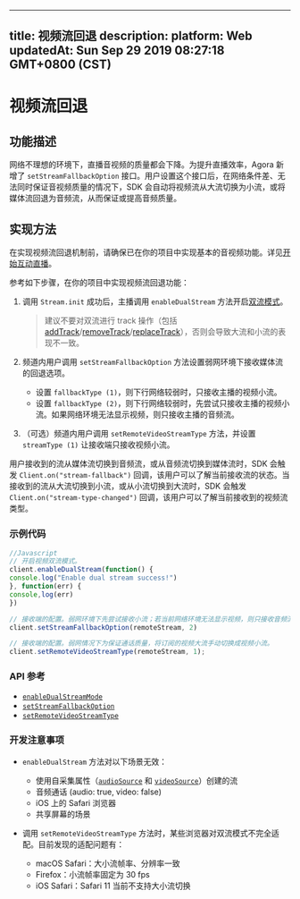 
---
title: 视频流回退
description: 
platform: Web
updatedAt: Sun Sep 29 2019 08:27:18 GMT+0800 (CST)
---
# 视频流回退
## 功能描述

网络不理想的环境下，直播音视频的质量都会下降。为提升直播效率，Agora 新增了 `setStreamFallbackOption` 接口。用户设置这个接口后，在网络条件差、无法同时保证音视频质量的情况下，SDK 会自动将视频流从大流切换为小流，或将媒体流回退为音频流，从而保证或提高音频质量。

## 实现方法

在实现视频流回退机制前，请确保已在你的项目中实现基本的音视频功能。详见[开始互动直播](../../cn/Interactive%20Broadcast/start_live_web.md)。

参考如下步骤，在你的项目中实现视频流回退功能：

1. 调用 `Stream.init` 成功后，主播调用 `enableDualStream` 方法开启[双流模式](https://docs.agora.io/cn/Agora%20Platform/terms?platform=All%20Platforms#a-name-duala双流模式)。

   > 建议不要对双流进行 track 操作（包括 [addTrack](https://docs.agora.io/cn/Interactive%20Broadcast/API%20Reference/web/interfaces/agorartc.stream.html#addtrack)/[removeTrack](https://docs.agora.io/cn/Interactive%20Broadcast/API%20Reference/web/interfaces/agorartc.stream.html#removetrack)/[replaceTrack](https://docs.agora.io/cn/Interactive%20Broadcast/API%20Reference/web/interfaces/agorartc.stream.html#replacetrack)），否则会导致大流和小流的表现不一致。

2. 频道内用户调用 `setStreamFallbackOption` 方法设置弱网环境下接收媒体流的回退选项。

   - 设置 `fallbackType (1)`，则下行网络较弱时，只接收主播的视频小流。
   - 设置 `fallbackType (2)`，则下行网络较弱时，先尝试只接收主播的视频小流。如果网络环境无法显示视频，则只接收主播的音频流。

3. （可选）频道内用户调用 `setRemoteVideoStreamType` 方法，并设置 `streamType (1)` 让接收端只接收视频小流。

用户接收到的流从媒体流切换到音频流，或从音频流切换到媒体流时，SDK 会触发 `Client.on("stream-fallback")` 回调，该用户可以了解当前接收流的状态。当接收到的流从大流切换到小流，或从小流切换到大流时，SDK 会触发 `Client.on("stream-type-changed")` 回调，该用户可以了解当前接收到的视频流类型。

### 示例代码

```javascript
//Javascript
// 开启视频双流模式。
client.enableDualStream(function() {
console.log("Enable dual stream success!")
}, function(err) {
console,log(err)
})

// 接收端的配置。弱网环境下先尝试接收小流；若当前网络环境无法显示视频，则只接收音频流。
client.setStreamFallbackOption(remoteStream, 2)

// 接收端的配置。弱网情况下为保证通话质量，将订阅的视频大流手动切换成视频小流。
client.setRemoteVideoStreamType(remoteStream, 1);
```

### API 参考

- [`enableDualStreamMode`](https://docs.agora.io/cn/Interactive%20Broadcast/API%20Reference/web/interfaces/agorartc.client.html#enabledualstream)
- [`setStreamFallbackOption`](https://docs.agora.io/cn/Interactive%20Broadcast/API%20Reference/web/interfaces/agorartc.client.html#setstreamfallbackoption)
- [`setRemoteVideoStreamType`](https://docs.agora.io/cn/Interactive%20Broadcast/API%20Reference/web/interfaces/agorartc.client.html#setremotevideostreamtype)

### 开发注意事项

-  `enableDualStream` 方法对以下场景无效：
   - 使用自采集属性（[`audioSource`](https://docs.agora.io/cn/Interactive%20Broadcast/API%20Reference/web/interfaces/agorartc.streamspec.html#audiosource) 和 [`videoSource`](https://docs.agora.io/cn/Interactive%20Broadcast/API%20Reference/web/interfaces/agorartc.streamspec.html#videosource)）创建的流
   - 音频通话 (audio: true, video: false)
   - iOS 上的 Safari 浏览器
   - 共享屏幕的场景

- 调用 `setRemoteVideoStreamType` 方法时，某些浏览器对双流模式不完全适配。目前发现的适配问题有：
   - macOS Safari：大小流帧率、分辨率一致
   - Firefox：小流帧率固定为 30 fps
   - iOS Safari：Safari 11 当前不支持大小流切换
